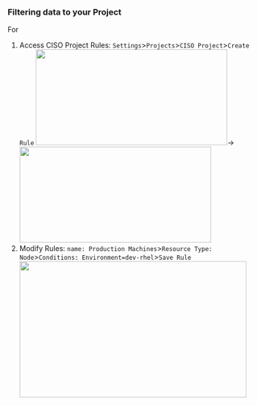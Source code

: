 ### Filtering data to your Project

For 

1. Access CISO Project Rules: `Settings`>`Projects`>`CISO Project`>`Create Rule`
<kbd><img src="https://raw.githubusercontent.com/danf425/ChefAutomate_LimitViewability/master/images/a2-projects-accesscisoproject.png" width="380" height="190"></kbd>→<kbd><img src="https://raw.githubusercontent.com/danf425/ChefAutomate_LimitViewability/master/images/a2-projects-accessrulecreation.png" width="380" height="190"></kbd>  
2. Modify Rules: `name: Production Machines`>`Resource Type: Node`>`Conditions: Environment=dev-rhel`>`Save Rule`  
<kbd><img src="https://raw.githubusercontent.com/danf425/ChefAutomate_LimitViewability/master/images/a2-projects-saverule.png" width="450" height="270"></kbd>

